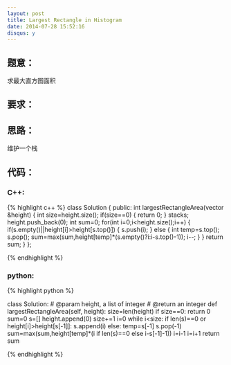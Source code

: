 ```yaml
---
layout: post
title: Largest Rectangle in Histogram
date: 2014-07-28 15:52:16
disqus: y
---
```


## 题意：
求最大直方图面积

## 要求：


## 思路：
维护一个栈

## 代码：

### C++:

{% highlight c++ %}
class Solution {
public:
    int largestRectangleArea(vector<int> &height) {
        int size=height.size();
        if(size==0)
        {
            return 0;
        }
        stack<int>s;
        height.push_back(0);
        int sum=0;
        for(int i=0;i<height.size();i++)
        {
            if(s.empty()||height[i]>height[s.top()])
            {
                s.push(i);
            }
            else
            {
                int temp=s.top();
                s.pop();
                sum=max(sum,height[temp]*(s.empty()?i:i-s.top()-1));
                i--;
            }
        }
        return sum;
    }
};


 {% endhighlight %}
### python:

{% highlight python %}

class Solution:
    # @param height, a list of integer
    # @return an integer
    def largestRectangleArea(self, height):
        size=len(height)
        if size==0:
            return 0
        sum=0
        s=[]
        height.append(0)
        size+=1
        i=0
        while i<size:
            if len(s)==0 or height[i]>height[s[-1]]:
                s.append(i)
            else:
                temp=s[-1]
                s.pop(-1)
                sum=max(sum,height[temp]*(i if len(s)==0 else i-s[-1]-1))
                i=i-1
            i=i+1
        return sum
        
 {% endhighlight %}
